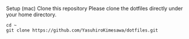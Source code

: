 Setup (mac)
Clone this repository
Please clone the dotfiles directly under your home directory.

~~~
cd ~
git clone https://github.com/YasuhiroKimesawa/dotfiles.git
~~~